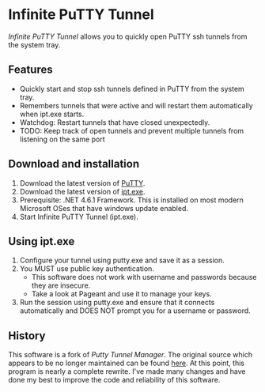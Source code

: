 # Infinite PuTTY Tunnel
*Infinite PuTTY Tunnel* allows you to quickly open PuTTY ssh tunnels from the system tray.

## Features

* Quickly start and stop ssh tunnels defined in PuTTY from the system tray.
* Remembers tunnels that were active and will restart them automatically when ipt.exe starts.
* Watchdog: Restart tunnels that have closed unexpectedly.
* TODO: Keep track of open tunnels and prevent multiple tunnels from listening on the same port

## Download and installation

1. Download the latest version of [PuTTY](http://the.earth.li/~sgtatham/putty/latest/x86/putty-0.66-installer.exe).
2. Download the latest version of [ipt.exe](https://github.com/gdietsche/infinite-tunnel-manager/releases).
3. Prerequisite: .NET 4.6.1 Framework. This is installed on most modern Microsoft OSes that have windows update enabled.
4. Start Infinite PuTTY Tunnel (ipt.exe).

## Using ipt.exe
1. Configure your tunnel using putty.exe and save it as a session.
3. You MUST use public key authentication.
    * This software does not work with username and passwords because they are insecure.
    * Take a look at Pageant and use it to manage your keys.
2. Run the session using putty.exe and ensure that it connects automatically and DOES NOT prompt you for a username or password. 

## History
This software is a fork of *Putty Tunnel Manager*. The original source which appears to be no longer maintained can be found [here](https://github.com/joeribekker/putty-tunnel-manager).
At this point, this program is nearly a complete rewrite. I've made many changes and have done my best to improve the code and reliability of this software.

